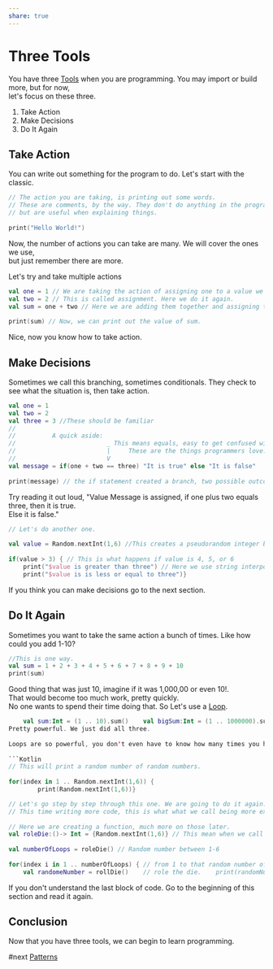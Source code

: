 ```yaml
---
share: true
---
```


# Three Tools  
  
You have three  [Tools](./Tools.md) when you are programming. You may import or build more, but for now,  
let's focus on these three.  
  
1. Take Action  
2. Make Decisions  
3. Do It Again  
  
## Take Action  
  
You can write out something for the program to do. Let's start with the classic.  
  
```Kotlin  
// The action you are taking, is printing out some words.  
// These are comments, by the way. They don't do anything in the program,  
// but are useful when explaining things.  
  
print("Hello World!")  
```  
  
Now, the number of actions you can take are many. We will cover the ones we use,  
but just remember there are more.  
  
Let's try and take multiple actions  
  
```Kotlin  
val one = 1 // We are taking the action of assigning one to a value we named one.  
val two = 2 // This is called assignment. Here we do it again.  
val sum = one + two // Here we are adding them together and assigning the result to sum  
  
print(sum) // Now, we can print out the value of sum.  
```  
  
Nice, now you know how to take action.  
  
## Make Decisions  
  
Sometimes we call this branching, sometimes conditionals. They check to see what the situation is, then take action.  
  
```Kotlin  
val one = 1  
val two = 2  
val three = 3 //These should be familiar  
//  
//          A quick aside:  
//                         _ This means equals, easy to get confused with = which means is assigned.  
//                         |     These are the things programmers love.  
//                         V  
val message = if(one + two == three) "It is true" else "It is false"  
  
print(message) // the if statement created a branch, two possible outcomes.  
```  
  
Try reading it out loud, "Value Message is assigned, if one plus two equals three, then it is true.  
                         Else it is false."                         
  
```Kotlin  
// Let's do another one.  
  
val value = Random.nextInt(1,6) //This creates a pseudorandom integer between 1 and 6, like a die.  
  
if(value > 3) { // This is what happens if value is 4, 5, or 6  
    print("$value is greater than three") // Here we use string interpolation to print out the $value} else { // This is what happens if value is 1, 2, or 3  
    print("$value is is less or equal to three")}  
```  
  
If you think you can make decisions go to the next section.  
  
## Do It Again  
  
Sometimes you want to take the same action a bunch of times. Like how could you add 1-10?  
  
```Kotlin  
//This is one way.  
val sum = 1 + 2 + 3 + 4 + 5 + 6 + 7 + 8 + 9 + 10  
print(sum)  
```  
  
Good thing that was just 10, imagine if it was 1,000,00 or even 10!.  
That would become too much work, pretty quickly.  
No one wants to spend their time doing that. So Let's use a [Loop](Loop.md).  
  
```Kotlin  
    val sum:Int = (1 .. 10).sum()    val bigSum:Int = (1 .. 1000000).sum()    val unrealisticFromAPerformanceStandPointSum:Int = (1 .. 10!).sum() ```  
Pretty powerful. We just did all three.  
  
Loops are so powerful, you don't even have to know how many times you have to do it.  
  
```Kotlin  
// This will print a random number of random numbers.  
  
for(index in 1 .. Random.nextInt(1,6)) {  
        print(Random.nextInt(1,6))}  
```  
  
```Kotlin  
// Let's go step by step through this one. We are going to do it again.  
// This time writing more code, this is what what we call being more explicit.  
  
// Here we are creating a function, much more on those later.  
val roleDie:()-> Int = {Random.nextInt(1,6)} // This mean when we call roleDie() we get 1-6 back.  
  
val numberOfLoops = roleDie() // Random number between 1-6  
  
for(index i in 1 .. numberOfLoops) { // from 1 to that random number of loops  
    val randomeNumber = rollDie()    // role the die.    print(randomNumber)              // Then print out that number.}  
```  
  
If you don't understand the last block of code. Go to the beginning of this section and read it again.  
  
  
## Conclusion  
  
Now that you have three tools, we can begin to learn programming.

#next [Patterns](./Patterns.md)